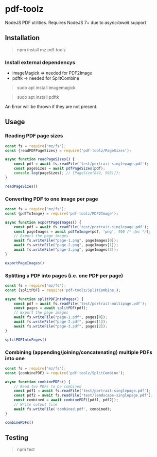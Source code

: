 # pdf-toolz
NodeJS PDF utilities. Requires NodeJS 7+ due to *async/await* support

## Installation

> npm install mz pdf-toolz


### Install external dependencys
* ImageMagick => needed for PDF2Image
* pdftk => needed for SplitCombine

> sudo apt install imagemagick

> sudo apt install pdftk

An Error will be thrown if they are not present.


## Usage

### Reading PDF page sizes

```js
const fs = require('mz/fs');
const {readPDFPageSizes} = require('pdf-toolz/PageSizes');

async function readPageSizes() {
    const pdf = await fs.readFile('test/portrait-singlepage.pdf');
    const pageSizes = await pdfPageSizes(pdf);
    console.log(pageSizes); // [PageSize(842, 595)]);
}

readPageSizes()
```

### Converting PDF to one image per page

```js
const fs = require('mz/fs');
const {pdfToImage} = require('pdf-toolz/PDF2Image');

async function exportPageImages() {
    const pdf = await fs.readFile('test/portrait-singlepage.pdf');
    const pageImages = await pdfToImage(pdf, 'png', 400 /* dpi */);
    // Export the page images
    await fs.writeFile("page-1.png", pageImages[0]);
    await fs.writeFile("page-2.png", pageImages[1]);
    await fs.writeFile("page-3.png", pageImages[2]);
}

exportPageImages()
```

### Splitting a PDF into pages (i.e. one PDF per page)

```js
const fs = require('mz/fs');
const {splitPDF} = require('pdf-toolz/SplitCombine');

async function splitPDFIntoPages() {
    const pdf = await fs.readFile('test/portrait-multipage.pdf');
    const pages = await splitPDF(pdf);
    // Export the page images
    await fs.writeFile("page-1.pdf", pages[0]);
    await fs.writeFile("page-2.pdf", pages[1]);
    await fs.writeFile("page-3.pdf", pages[2]);
}

splitPDFIntoPages()
```

### Combining (appending/joining/concatenating) multiple PDFs into one

```js
const fs = require('mz/fs');
const {combinePDF} = require('pdf-toolz/SplitCombine');

async function combinePDFs() {
    // Read two PDFs to be combined
    const pdf1 = await fs.readFile('test/portrait-singlepage.pdf');
    const pdf2 = await fs.readFile('test/landscape-singlepage.pdf');
    const combined = await combinePDF([pdf1, pdf2]);
    // Write output file
    await fs.writeFile('combined.pdf', combined);
}

combinePDFs()
```


## Testing

> npm test
